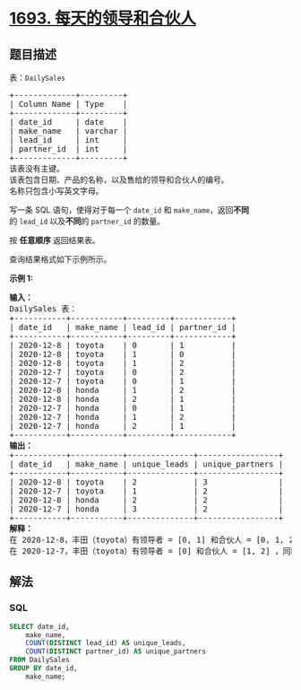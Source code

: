 # [1693. 每天的领导和合伙人](https://leetcode.cn/problems/daily-leads-and-partners)

## 题目描述

<p>表：<code>DailySales</code></p>

<pre>
+-------------+---------+
| Column Name | Type    |
+-------------+---------+
| date_id     | date    |
| make_name   | varchar |
| lead_id     | int     |
| partner_id  | int     |
+-------------+---------+
该表没有主键。
该表包含日期、产品的名称，以及售给的领导和合伙人的编号。
名称只包含小写英文字母。</pre>

<p>写一条 SQL 语句，使得对于每一个&nbsp;<code>date_id</code>&nbsp;和&nbsp;<code>make_name</code>，返回<strong>不同</strong>的&nbsp;<code>lead_id</code>&nbsp;以及<strong>不同</strong>的&nbsp;<code>partner_id</code>&nbsp;的数量。</p>

<p>按 <strong>任意顺序</strong> 返回结果表。</p>

<p>查询结果格式如下示例所示。</p>

<p><strong>示例 1:</strong></p>

<pre>
<strong>输入：</strong>
DailySales 表：
+-----------+-----------+---------+------------+
| date_id   | make_name | lead_id | partner_id |
+-----------+-----------+---------+------------+
| 2020-12-8 | toyota    | 0       | 1          |
| 2020-12-8 | toyota    | 1       | 0          |
| 2020-12-8 | toyota    | 1       | 2          |
| 2020-12-7 | toyota    | 0       | 2          |
| 2020-12-7 | toyota    | 0       | 1          |
| 2020-12-8 | honda     | 1       | 2          |
| 2020-12-8 | honda     | 2       | 1          |
| 2020-12-7 | honda     | 0       | 1          |
| 2020-12-7 | honda     | 1       | 2          |
| 2020-12-7 | honda     | 2       | 1          |
+-----------+-----------+---------+------------+
<strong>输出：</strong>
+-----------+-----------+--------------+-----------------+
| date_id   | make_name | unique_leads | unique_partners |
+-----------+-----------+--------------+-----------------+
| 2020-12-8 | toyota    | 2            | 3               |
| 2020-12-7 | toyota    | 1            | 2               |
| 2020-12-8 | honda     | 2            | 2               |
| 2020-12-7 | honda     | 3            | 2               |
+-----------+-----------+--------------+-----------------+
<strong>解释：</strong>
在 2020-12-8，丰田（toyota）有领导者 = [0, 1] 和合伙人 = [0, 1, 2] ，同时本田（honda）有领导者 = [1, 2] 和合伙人 = [1, 2]。
在 2020-12-7，丰田（toyota）有领导者 = [0] 和合伙人 = [1, 2] ，同时本田（honda）有领导者 = [0, 1, 2] 和合伙人 = [1, 2]。</pre>

## 解法

### **SQL**

```sql
SELECT date_id,
    make_name,
    COUNT(DISTINCT lead_id) AS unique_leads,
    COUNT(DISTINCT partner_id) AS unique_partners
FROM DailySales
GROUP BY date_id,
    make_name;
```
